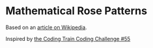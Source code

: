 # Mathematical Rose Patterns

Based on an [article on Wikipedia](<https://en.wikipedia.org/wiki/Rose_(mathematics)>).

Inspired by [the Coding Train Coding Challenge #55](https://www.youtube.com/watch?v=f5QBExMNB1I&list=PLRqwX-V7Uu6ZiZxtDDRCi6uhfTH4FilpH&index=72)
